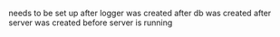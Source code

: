 needs to be set up after logger was created
after db was created
after server was created
before server is running